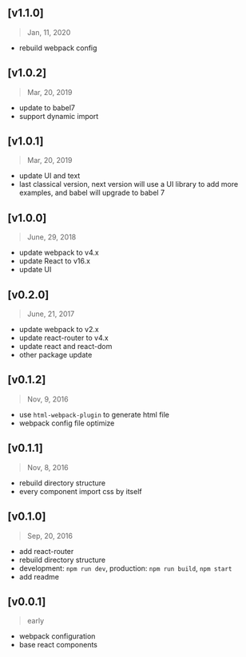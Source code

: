 ## [v1.1.0]

> Jan, 11, 2020

- rebuild webpack config

## [v1.0.2]

> Mar, 20, 2019

- update to babel7
- support dynamic import

## [v1.0.1]

> Mar, 20, 2019

- update UI and text
- last classical version, next version will use a UI library to add more examples, and babel will upgrade to babel 7

## [v1.0.0]

> June, 29, 2018

- update webpack to v4.x
- update React to v16.x
- update UI

## [v0.2.0]

> June, 21, 2017

- update webpack to v2.x
- update react-router to v4.x
- update react and react-dom
- other package update

## [v0.1.2]

> Nov, 9, 2016

- use `html-webpack-plugin` to generate html file
- webpack config file optimize

## [v0.1.1]

> Nov, 8, 2016

- rebuild directory structure
- every component import css by itself

## [v0.1.0]

> Sep, 20, 2016

- add react-router
- rebuild directory structure
- development: `npm run dev`, production: `npm run build`, `npm start`
- add readme

## [v0.0.1]

> early

- webpack configuration
- base react components
